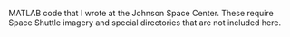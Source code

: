 MATLAB code that I wrote at the Johnson Space Center.  These require Space Shuttle imagery and special directories that are not included here.
